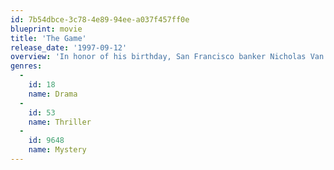 ```yaml
---
id: 7b54dbce-3c78-4e89-94ee-a037f457ff0e
blueprint: movie
title: 'The Game'
release_date: '1997-09-12'
overview: 'In honor of his birthday, San Francisco banker Nicholas Van Orton, a financial genius and a coldhearted loner, receives an unusual present from his younger brother, Conrad -- a gift certificate to play a unique kind of game. In nearly a nanosecond, Nicholas finds himself consumed by a dangerous set of ever-changing rules, unable to distinguish where the charade ends and reality begins.'
genres:
  -
    id: 18
    name: Drama
  -
    id: 53
    name: Thriller
  -
    id: 9648
    name: Mystery
---
```


